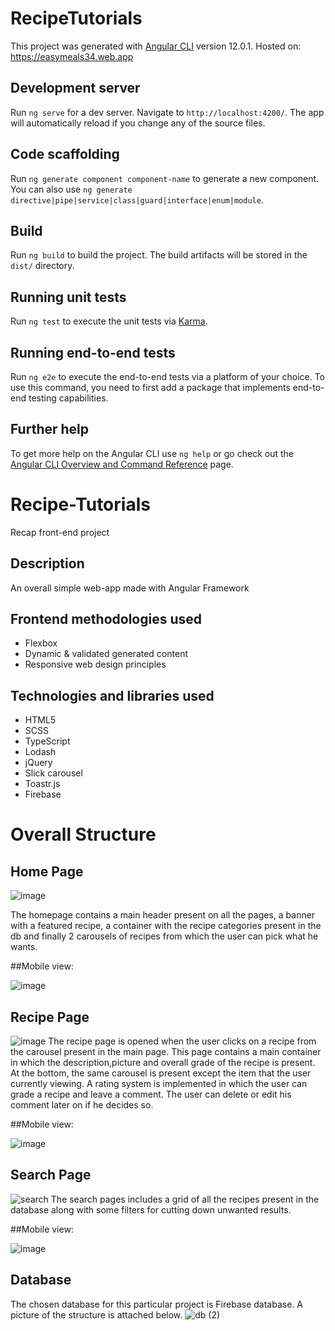 # RecipeTutorials

This project was generated with [Angular CLI](https://github.com/angular/angular-cli) version 12.0.1.
Hosted on: https://easymeals34.web.app

## Development server

Run `ng serve` for a dev server. Navigate to `http://localhost:4200/`. The app will automatically reload if you change any of the source files.

## Code scaffolding

Run `ng generate component component-name` to generate a new component. You can also use `ng generate directive|pipe|service|class|guard|interface|enum|module`.

## Build

Run `ng build` to build the project. The build artifacts will be stored in the `dist/` directory.

## Running unit tests

Run `ng test` to execute the unit tests via [Karma](https://karma-runner.github.io).

## Running end-to-end tests

Run `ng e2e` to execute the end-to-end tests via a platform of your choice. To use this command, you need to first add a package that implements end-to-end testing capabilities.

## Further help

To get more help on the Angular CLI use `ng help` or go check out the [Angular CLI Overview and Command Reference](https://angular.io/cli) page.

# Recipe-Tutorials
Recap front-end project

## Description
An overall simple web-app made with Angular Framework

## Frontend methodologies used
- Flexbox
- Dynamic & validated generated content
- Responsive web design principles

## Technologies and libraries used
- HTML5
- SCSS
- TypeScript
- Lodash
- jQuery
- Slick carousel
- Toastr.js
- Firebase

# Overall Structure

## Home Page
![image](https://user-images.githubusercontent.com/50795013/123331950-96d78380-d548-11eb-850d-8ed7acb8ab93.png)

The homepage contains a main header present on all the pages, a banner with a featured recipe, a container with the recipe categories present in the db and finally 2 carousels of recipes from which the user can pick what he wants.

##Mobile view: 

![image](https://user-images.githubusercontent.com/50795013/123332234-e9b13b00-d548-11eb-9fee-e27dc9a4e746.png)


## Recipe Page
![image](https://user-images.githubusercontent.com/50795013/123332073-b5d61580-d548-11eb-8198-1ed9de6a55a4.png)
The recipe page is opened when the user clicks on a recipe from the carousel present in the main page.
This page contains a main container in which the description,picture and overall grade of the recipe is present.
At the bottom, the same carousel is present except the item that the user currently viewing.
A rating system is implemented in which the user can grade a recipe and leave a comment. The user can delete or edit his comment later on if he decides so.

##Mobile view:

![image](https://user-images.githubusercontent.com/50795013/123332311-051c4600-d549-11eb-8363-abbbf83632ab.png)

## Search Page
![search](https://user-images.githubusercontent.com/50795013/119495576-3697cb00-bd6b-11eb-9c0f-4777217c6cfc.png)
The search pages includes a grid of all the recipes present in the database along with some filters for cutting down unwanted results.

##Mobile view:

![image](https://user-images.githubusercontent.com/50795013/123332403-1ebd8d80-d549-11eb-9613-e3d276b63bfc.png)


## Database
The chosen database for this particular project is Firebase database. A picture of the structure is attached below.
![db (2)](https://user-images.githubusercontent.com/50795013/119509009-eb84b480-bd78-11eb-9d24-20b2d2fc871d.png)





